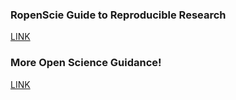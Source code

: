 ### RopenScie Guide to Reproducible Research
[LINK](https://brunj7.github.io/reproducibility-guide/)

### More Open Science Guidance!
[LINK](http://grunwaldlab.github.io/Reproducible-science-in-R/)